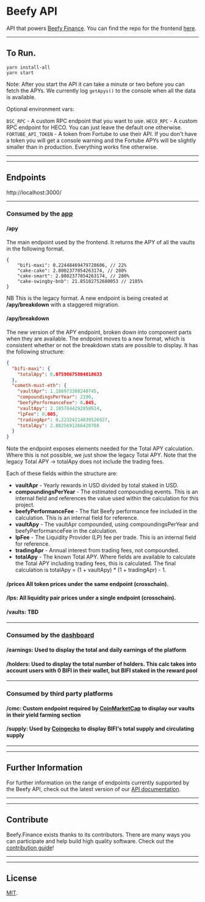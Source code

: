 # Beefy API

API that powers [Beefy Finance](https://app.beefy.finance). You can find the repo for the frontend [here](https://github.com/beefyfinance/beefy-app).

---

## To Run.

```
yarn install-all 
yarn start
```

Note: After you start the API it can take a minute or two before you can fetch the APYs. We currently log `getApys()` to the console when all the data is available.

Optional environment vars:

`BSC_RPC` - A custom RPC endpoint that you want to use.
`HECO_RPC` - A custom RPC endpoint for HECO. You can just leave the default one otherwise.
`FORTUBE_API_TOKEN` - A token from Fortube to use their API. If you don't have a token you will get a console warning and the Fortube APYs will be slightly smaller than in production. Everything works fine otherwise. 

---

---

## Endpoints

http://localhost:3000/

---

### Consumed by the [app](https://app.beefy.finance)

#### **/apy**

The main endpoint used by the frontend. It returns the APY of all the vaults in the following format. 

```
{
	"bifi-maxi": 0.22448469479728606, // 22%
	"cake-cake": 2.8002377054263174, // 280%
	"cake-smart": 2.8002377054263174, // 280%
	"cake-swingby-bnb": 21.85102752680053 // 2185%
}
```

NB This is the legacy format. A new endpoint is being created at **/apy/breakdown** with a staggered migration.

#### **/apy/breakdown**

The new version of the APY endpoint, broken down into component parts when they are available. The endpoint moves to a new format, which is consistent whether or not the breakdown stats are possible to display. It has the following structure:

```json
{
  "bifi-maxi": {
    "totalApy": 0.07598675804818633
  },
  "cometh-must-eth": {
    "vaultApr": 1.186973388240745,
    "compoundingsPerYear": 2190,
    "beefyPerformanceFee": 0.045,
    "vaultApy": 2.1057844292858614,
    "lpFee": 0.005,
    "tradingApr": 0.22324214039526927,
    "totalApy": 2.8825691266420788
  }
}
```

Note the endpoint exposes elements needed for the Total APY calculation. Where this is not possible, we just show the legacy Total APY. Note that the legacy Total APY -> totalApy does not include the trading fees.

Each of these fields within the structure are:

- **vaultApr** - Yearly rewards in USD divided by total staked in USD.
- **compoundingsPerYear** - The estimated compounding events. This is an internal field and references the value used within the calculation for this project.
- **beefyPerformanceFee** - The flat Beefy performance fee included in the calculation. This is an internal field for reference.
- **vaultApy** - The vaultApr compounded, using compoundingsPerYear and beefyPerformanceFee in the calculation.
- **lpFee** - The Liquidity Provider (LP) fee per trade. This is an internal field for reference.
- **tradingApr** - Annual interest from trading fees, not compounded.
- **totalApy** - The known Total APY. Where fields are available to calculate the Total APY including trading fees, this is calculated. The final calculation is totalApy = (1 + vaultApy) * (1 + tradingApr) - 1.


#### **/prices** All token prices under the same endpoint (crosschain).

#### **/lps**: All liquidity pair prices under a single endpoint (crosschain).

#### **/vaults**: TBD


---

### Consumed by the [dashboard](https://dashboard.beefy.finance)

#### **/earnings**: Used to display the total and daily earnings of the platform

#### **/holders**: Used to display the total number of holders. This calc takes into account users with 0 BIFI in their wallet, but BIFI staked in the reward pool

---

### Consumed by third party platforms

#### **/cmc**: Custom endpoint required by [CoinMarketCap](https://coinmarketcap.com/) to display our vaults in their yield farming section

#### **/supply**: Used by [Coingecko](https://coingecko.com) to display BIFI's total supply and circulating supply

---

---

## Further Information

For further information on the range of endpoints currently supported by the Beefy API, check out the latest version of our [API documentation](https://docs.beefy.finance/developer-documentation/beefy-api).

---

---

## Contribute

Beefy.Finance exists thanks to its contributors. There are many ways you can participate and help build high quality software. Check out the [contribution guide](CONTRIBUTING.md)!

---

---

## License

[MIT](LICENSE).
